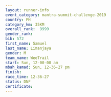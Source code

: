 ```yaml
---
layout: runner-info 
event_category: mantra-summit-challenge-2019 
country: PH
category_km: 35KM 
overall_rank:  9999
gender_rank: 
bib: 572
first_name: Samuel
last_name: Limanjaya
gender: M
team_name: WeeTrail
start: Sun, 12-00-00 am
mbah_kamad: Sun, 12-36-27 pm
finish: 
race_time: 12-36-27
status: DNF
certificate: 
---
```

